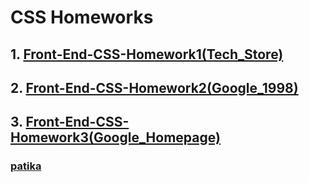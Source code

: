 # CSS Homeworks

 ## 1. [Front-End-CSS-Homework1(Tech_Store)](https://github.com/KaderErgin/CSS/tree/main/Front_End-CSS_Homework1)
 ## 2. [Front-End-CSS-Homework2(Google_1998)](https://github.com/KaderErgin/CSS/tree/main/Front_End-CSS_Homework2)
 ## 3. [Front-End-CSS-Homework3(Google_Homepage)](https://github.com/KaderErgin/CSS/tree/main/Front-End-CSS-Homework3)<br>

### [patika](https://academy.patika.dev/tr/profile)
